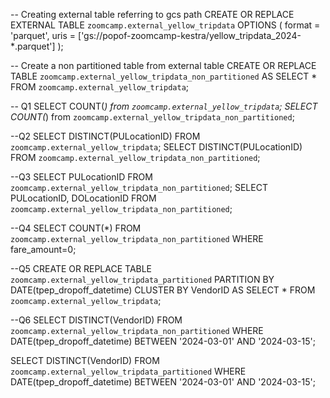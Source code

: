 -- Creating external table referring to gcs path
CREATE OR REPLACE EXTERNAL TABLE `zoomcamp.external_yellow_tripdata`
OPTIONS (
  format = 'parquet',
  uris = ['gs://popof-zoomcamp-kestra/yellow_tripdata_2024-*.parquet']
);

-- Create a non partitioned table from external table
CREATE OR REPLACE TABLE `zoomcamp.external_yellow_tripdata_non_partitioned` AS
SELECT * FROM `zoomcamp.external_yellow_tripdata`;

-- Q1
SELECT COUNT(*) from `zoomcamp.external_yellow_tripdata`;
SELECT COUNT(*) from `zoomcamp.external_yellow_tripdata_non_partitioned`;

--Q2
SELECT DISTINCT(PULocationID) FROM `zoomcamp.external_yellow_tripdata`;
SELECT DISTINCT(PULocationID) FROM `zoomcamp.external_yellow_tripdata_non_partitioned`;

--Q3
SELECT PULocationID FROM `zoomcamp.external_yellow_tripdata_non_partitioned`;
SELECT PULocationID, DOLocationID FROM `zoomcamp.external_yellow_tripdata_non_partitioned`;

--Q4
SELECT COUNT(*)
FROM `zoomcamp.external_yellow_tripdata_non_partitioned`
WHERE fare_amount=0;

--Q5
CREATE OR REPLACE TABLE `zoomcamp.external_yellow_tripdata_partitioned`
PARTITION BY
  DATE(tpep_dropoff_datetime)
CLUSTER BY VendorID AS
SELECT * FROM `zoomcamp.external_yellow_tripdata`;

--Q6
SELECT DISTINCT(VendorID) FROM `zoomcamp.external_yellow_tripdata_non_partitioned`
WHERE DATE(tpep_dropoff_datetime) BETWEEN '2024-03-01' AND '2024-03-15';

SELECT DISTINCT(VendorID) FROM `zoomcamp.external_yellow_tripdata_partitioned`
WHERE DATE(tpep_dropoff_datetime) BETWEEN '2024-03-01' AND '2024-03-15';
